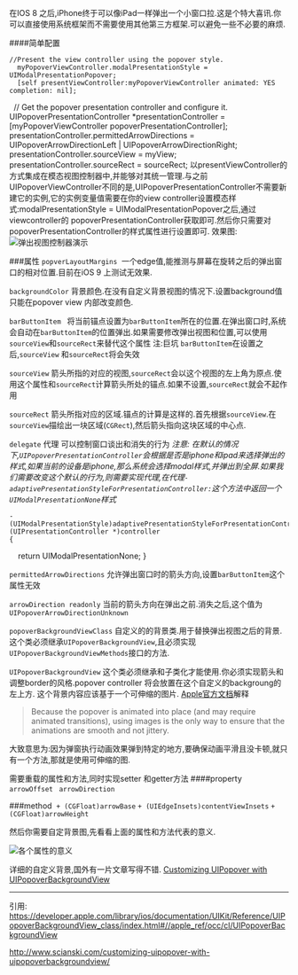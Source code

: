 在IOS 8 之后,iPhone终于可以像iPad一样弹出一个小窗口拉.这是个特大喜讯.你可以直接使用系统框架而不需要使用其他第三方框架.可以避免一些不必要的麻烦.

####简单配置 

    //Present the view controller using the popover style.
      myPopoverViewController.modalPresentationStyle = UIModalPresentationPopover;
      [self presentViewController:myPopoverViewController animated: YES completion: nil];
 
    // Get the popover presentation controller and configure it.
      UIPopoverPresentationController *presentationController =
      [myPopoverViewController popoverPresentationController];
      presentationController.permittedArrowDirections = UIPopoverArrowDirectionLeft | UIPopoverArrowDirectionRight;
      presentationController.sourceView = myView;
      presentationController.sourceRect = sourceRect;
以presentViewController的方式集成在模态视图控制器中,并能够对其统一管理.与之前UIPopoverViewController不同的是,UIPopoverPresentationController不需要新建它的实例,它的实例变量值需要在你的view controller设置模态样式:modalPresentationStyle = UIModalPresentationPopover之后,通过viewcontroller的 popoverPresentationController获取即可.然后你只需要对popoverPresentationController的样式属性进行设置即可.
效果图:
![弹出视图控制器演示](https://cl.ly/0k182Z1t170d/IMG_0187.PNG)

###属性
`popverLayoutMargins`  
一个edge值,能推测与屏幕在旋转之后的弹出窗口的相对位置.目前在iOS 9 上测试无效果.

`backgroundColor`
 背景颜色.在没有自定义背景视图的情况下.设置background值只能在popover view 内部改变颜色.

`barButtonItem `
将当前锚点设置为`barButtonItem`所在的位置.在弹出窗口时,系统会自动在`barButtonItem`的位置弹出.如果需要修改弹出视图和位置,可以使用`sourceView`和`sourceRect`来替代这个属性
注:巨坑 `barButtonItem`在设置之后,`sourceView` 和`sourceRect`将会失效

`sourceView`
 箭头所指的对应的视图,`sourceRect`会以这个视图的左上角为原点.使用这个属性和`sourceRect`计算箭头所处的锚点.如果不设置,`sourceRect`就会不起作用 

`sourceRect`
 箭头所指对应的区域.锚点的计算是这样的.首先根据`sourceView`.在`sourceView`描绘出一块区域(`CGRect`),然后箭头指向这块区域的中心点.

`delegate` 代理
可以控制窗口谈出和消失的行为
*注意: 在默认的情况下,`UIPopoverPresentationController`会根据是否是iphone和ipad来选择弹出的样式,如果当前的设备是iphone,那么系统会选择modal样式,并弹出到全屏.如果我们需要改变这个默认的行为,则需要实现代理,在代理`- adaptivePresentationStyleForPresentationController:`这个方法中返回一个`UIModalPresentationNone`样式*
    
    -(UIModalPresentationStyle)adaptivePresentationStyleForPresentationController:(UIPresentationController *)controller
    {
        return UIModalPresentationNone;
    }

`permittedArrowDirections`
允许弹出窗口时的箭头方向,设置`barButtonItem`这个属性无效

`arrowDirection readonly`
当前的箭头方向在弹出之前.消失之后,这个值为 `UIPopoverArrowDirectionUnknown`

`popoverBackgroundViewClass`
 自定义的的背景类.用于替换弹出视图之后的背景.这个类必须继承`UIPopoverBackgroundView`,且必须实现`UIPopoverBackgroundViewMethods`接口的方法.

`UIPopoverBackgroundView`
这个类必须继承和子类化才能使用.你必须实现箭头和调整border的风格.popover controller 将会放置在这个自定义的backgroung的左上方.
这个背景内容应该基于一个可伸缩的图片. [Apple官方文档](https://developer.apple.com/library/ios/documentation/UIKit/Reference/UIPopoverBackgroundView_class/index.html#//apple_ref/occ/cl/UIPopoverBackgroundView)解释
>Because the popover is animated into place (and may require animated transitions), using images is the only way to ensure that the animations are smooth and not jittery. 

大致意思为:因为弹窗执行动画效果弹到特定的地方,要确保动画平滑且没卡顿,就只有一个方法,那就是使用可伸缩的图.

需要重载的属性和方法,同时实现setter 和getter方法
####property  
`arrowOffset `
`arrowDirection`

###method 
`+ (CGFloat)arrowBase`
`+ (UIEdgeInsets)contentViewInsets`
`+ (CGFloat)arrowHeight`

然后你需要自定背景图,先看看上面的属性和方法代表的意义.

![各个属性的意义](http://upload-images.jianshu.io/upload_images/2631730-d72681d9054c38cf.png?imageMogr2/auto-orient/strip%7CimageView2/2/w/1240)

详细的自定义背景,国外有一片文章写得不错.
[Customizing UIPopover with UIPopoverBackgroundView](http://www.scianski.com/customizing-uipopover-with-uipopoverbackgroundview/)

***
引用:
https://developer.apple.com/library/ios/documentation/UIKit/Reference/UIPopoverBackgroundView_class/index.html#//apple_ref/occ/cl/UIPopoverBackgroundView

http://www.scianski.com/customizing-uipopover-with-uipopoverbackgroundview/
